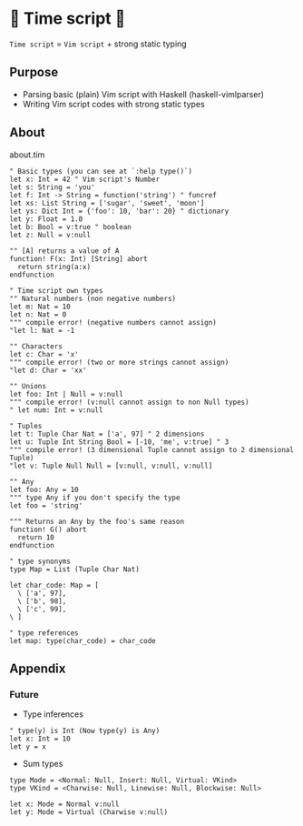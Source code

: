 # :diamond_shape_with_a_dot_inside: Time script :diamond_shape_with_a_dot_inside:

`Time script` = `Vim script` + strong static typing

## Purpose

- Parsing basic (plain) Vim script with Haskell (haskell-vimlparser)
- Writing Vim script codes with strong static types

## About

about.tim

```vim
" Basic types (you can see at `:help type()`)
let x: Int = 42 " Vim script's Number
let s: String = 'you'
let f: Int -> String = function('string') " funcref
let xs: List String = ['sugar', 'sweet', 'moon']
let ys: Dict Int = {'foo': 10, 'bar': 20} " dictionary
let y: Float = 1.0
let b: Bool = v:true " boolean
let z: Null = v:null

"" [A] returns a value of A
function! F(x: Int) [String] abort
  return string(a:x)
endfunction

" Time script own types
"" Natural numbers (non negative numbers)
let m: Nat = 10
let n: Nat = 0
""" compile error! (negative numbers cannot assign)
"let l: Nat = -1

"" Characters
let c: Char = 'x'
""" compile error! (two or more strings cannot assign)
"let d: Char = 'xx'

"" Unions
let foo: Int | Null = v:null
""" compile error! (v:null cannot assign to non Null types)
" let num: Int = v:null

" Tuples
let t: Tuple Char Nat = ['a', 97] " 2 dimensions
let u: Tuple Int String Bool = [-10, 'me', v:true] " 3
""" compile error! (3 dimensional Tuple cannot assign to 2 dimensional Tuple)
"let v: Tuple Null Null = [v:null, v:null, v:null]

"" Any
let foo: Any = 10
""" type Any if you don't specify the type
let foo = 'string'

""" Returns an Any by the foo's same reason
function! G() abort
  return 10
endfunction

" type synonyms
type Map = List (Tuple Char Nat)

let char_code: Map = [
  \ ['a', 97],
  \ ['b', 98],
  \ ['c', 99],
\ ]

" type references
let map: type(char_code) = char_code
```

## Appendix
### Future

- Type inferences

```
" type(y) is Int (Now type(y) is Any)
let x: Int = 10
let y = x
```

- Sum types

```
type Mode = <Normal: Null, Insert: Null, Virtual: VKind>
type VKind = <Charwise: Null, Linewise: Null, Blockwise: Null>

let x: Mode = Normal v:null
let y: Mode = Virtual (Charwise v:null)
```
